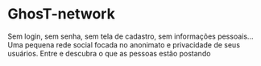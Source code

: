 # GhosT-network
Sem login, sem senha, sem tela de cadastro, sem informações pessoais... Uma pequena rede social focada no anonimato e privacidade de seus usuários. Entre e descubra o que as pessoas estão postando 
